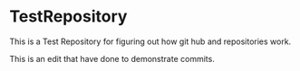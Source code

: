 # TestRepository
This is a Test Repository for figuring out how git hub and repositories work.

This is an edit that have done to demonstrate commits.
